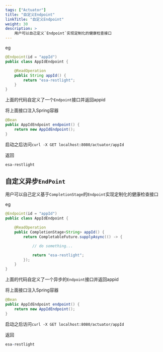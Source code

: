 ```yaml
---
tags: ["Actuator"]
title: "自定义Endpoint"
linkTitle: "自定义Endpoint"
weight: 30
description: >
    用户可以自己定义`Endpoint`实现定制化的健康检查接口
---
```


eg

```java
@Endpoint(id = "appId")
public class AppIdEndpoint {

    @ReadOperation
    public String appId() {
        return "esa-restlight";
    }
}
```

上面的代码自定义了一个`Endpoint`接口并返回appid

将上面接口注入Spring容器

```java
@Bean
public AppIdEndpoint endpoint() {
    return new AppIdEndpoint();
}
```

启动之后访问`curl -X GET localhost:8080/actuator/appId`

返回

```properties
esa-restlight
```

## 自定义异步`EndPoint`

用户可以自己定义基于`CompletionStage`的`Endpoint`实现定制化的健康检查接口

eg

```java
@Endpoint(id = "appId")
public class AppIdEndpoint {

    @ReadOperation
    public CompletionStage<String> appId() {
        return CompletableFuture.supplyAsync(() -> {

            // do something...

            return "esa-restlight";
        });
    }
}
```

上面的代码自定义了一个异步的`Endpoint`接口并返回appid

将上面接口注入Spring容器

```java
@Bean
public AppIdEndpoint endpoint() {
    return new AppIdEndpoint();
}
```

启动之后访问`curl -X GET localhost:8080/actuator/appId`

返回

```pro
esa-restlight
```
